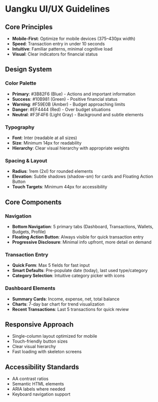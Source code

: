 # Uangku UI/UX Guidelines

## Core Principles
- **Mobile-First**: Optimize for mobile devices (375–430px width)
- **Speed**: Transaction entry in under 10 seconds
- **Intuitive**: Familiar patterns, minimal cognitive load
- **Visual**: Clear indicators for financial status

## Design System

### Color Palette
- **Primary**: #3B82F6 (Blue) - Actions and important information
- **Success**: #10B981 (Green) - Positive financial status
- **Warning**: #F59E0B (Amber) - Budget approaching limits
- **Danger**: #EF4444 (Red) - Over budget situations
- **Neutral**: #F3F4F6 (Light Gray) - Background and subtle elements

### Typography
- **Font**: Inter (readable at all sizes)
- **Size**: Minimum 14px for readability
- **Hierarchy**: Clear visual hierarchy with appropriate weights

### Spacing & Layout
- **Radius**: 1rem (2xl) for rounded elements
- **Elevation**: Subtle shadows (shadow-sm) for cards and Floating Action Button
- **Touch Targets**: Minimum 44px for accessibility

## Core Components

### Navigation
- **Bottom Navigation**: 5 primary tabs (Dashboard, Transactions, Wallets, Budgets, Profile)
- **Floating Action Button**: Always visible for quick transaction entry
- **Progressive Disclosure**: Minimal info upfront, more detail on demand

### Transaction Entry
- **Quick Form**: Max 5 fields for fast input
- **Smart Defaults**: Pre-populate date (today), last used type/category
- **Category Selection**: Intuitive category picker with icons

### Dashboard Elements
- **Summary Cards**: Income, expense, net, total balance
- **Charts**: 7-day bar chart for trend visualization
- **Recent Transactions**: Last 5 transactions for quick review

## Responsive Approach
- Single-column layout optimized for mobile
- Touch-friendly button sizes
- Clear visual hierarchy
- Fast loading with skeleton screens

## Accessibility Standards
- AA contrast ratios
- Semantic HTML elements
- ARIA labels where needed
- Keyboard navigation support